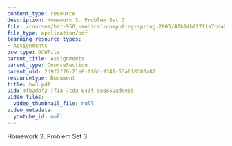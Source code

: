 ```yaml
---
content_type: resource
description: Homework 3. Problem Set 3
file: /courses/hst-950j-medical-computing-spring-2003/4fb2dbf27f1a7cda043fea0859adce05_hw3.pdf
file_type: application/pdf
learning_resource_types:
- Assignments
ocw_type: OCWFile
parent_title: Assignments
parent_type: CourseSection
parent_uid: 2d9f2f76-21e8-ff6d-9341-63a018380a82
resourcetype: Document
title: hw3.pdf
uid: 4fb2dbf2-7f1a-7cda-043f-ea0859adce05
video_files:
  video_thumbnail_file: null
video_metadata:
  youtube_id: null
---
```

Homework 3. Problem Set 3

